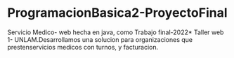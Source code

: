 # ProgramacionBasica2-ProyectoFinal
Servicio  Medico- web hecha en java, como Trabajo final-2022* Taller web 1- UNLAM.Desarrollamos una  solucion para organizaciones que prestenservicios medicos con turnos, y facturacion.
